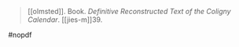 > [[olmsted]]. Book. *Definitive Reconstructed Text of the Coligny Calendar*. [[jies-m]]39.

#nopdf 